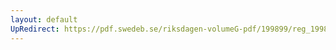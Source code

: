 ```yaml
---
layout: default
UpRedirect: https://pdf.swedeb.se/riksdagen-volumeG-pdf/199899/reg_199899/reg_199899_0243.pdf
---
```

